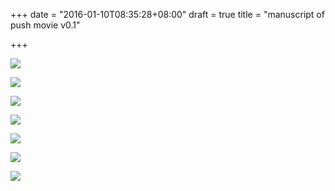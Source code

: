 +++
date = "2016-01-10T08:35:28+08:00"
draft = true
title = "manuscript of push movie v0.1"

+++



![](/images/PushMovieOne01.jpg)

![](/images/PushMovieOne02.jpg)

![](/images/PushMovieOne03.jpg)

![](/images/PushMovieOne04.jpg)

![](/images/PushMovieOne05.jpg)

![](/images/PushMovieOne06.jpg)

![](/images/PushMovieOne07.jpg)